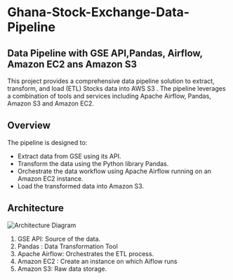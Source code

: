 # Ghana-Stock-Exchange-Data-Pipeline
## Data Pipeline with GSE API,Pandas, Airflow, Amazon EC2 ans Amazon S3

This project provides a comprehensive data pipeline solution to extract, transform, and load (ETL) Stocks data into AWS S3 . The pipeline leverages a combination of tools and services including Apache Airflow, Pandas, Amazon S3 and Amazon EC2.

## Overview
The pipeline is designed to:

- Extract data from GSE using its API.
- Transform the data using the Python library Pandas.
- Orchestrate the data workflow using Apache Airflow running on an Amazon EC2 instance.
- Load the transformed data into Amazon S3.

## Architecture
![Architecture Diagram](https://github.com/BQuophi/Ghana-Stock-Exchange-Data-Pipeline/assets/92530942/08c2b08a-41dd-48b1-bbd7-f08a8599349c)

1. GSE API: Source of the data.
2. Pandas : Data Transformation Tool
3. Apache Airflow: Orchestrates the ETL process.
4. Amazon EC2 : Create an instance on which Aiflow runs
5. Amazon S3: Raw data storage.

